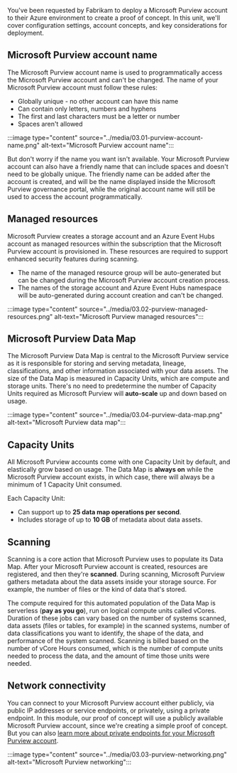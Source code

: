 You've been requested by Fabrikam to deploy a Microsoft Purview account to their Azure environment to create a proof of concept. In this unit, we'll cover configuration settings, account concepts, and key considerations for deployment.

## Microsoft Purview account name

The Microsoft Purview account name is used to programmatically access the Microsoft Purview account and can't be changed. The name of your Microsoft Purview account must follow these rules:

* Globally unique - no other account can have this name
* Can contain only letters, numbers and hyphens
* The first and last characters must be a letter or number
* Spaces aren't allowed

:::image type="content" source="../media/03.01-purview-account-name.png" alt-text="Microsoft Purview account name":::

But don't worry if the name you want isn't available. Your Microsoft Purview account can also have a friendly name that can include spaces and doesn't need to be globally unique. The friendly name can be added after the account is created, and will be the name displayed inside the Microsoft Purview governance portal, while the original account name will still be used to access the account programmatically.

## Managed resources

Microsoft Purview creates a storage account and an Azure Event Hubs account as managed resources within the subscription that the Microsoft Purview account is provisioned in. These resources are required to support enhanced security features during scanning.

* The name of the managed resource group will be auto-generated but can be changed during the Microsoft Purview account creation process.
* The names of the storage account and Azure Event Hubs namespace will be auto-generated during account creation and can't be changed.

:::image type="content" source="../media/03.02-purview-managed-resources.png" alt-text="Microsoft Purview managed resources":::

## Microsoft Purview Data Map

The Microsoft Purview Data Map is central to the Microsoft Purview service as it is responsible for storing and serving metadata, lineage, classifications, and other information associated with your data assets. The size of the Data Map is measured in Capacity Units, which are compute and storage units. There's no need to predetermine the number of Capacity Units required as Microsoft Purview will **auto-scale** up and down based on usage.

:::image type="content" source="../media/03.04-purview-data-map.png" alt-text="Microsoft Purview data map":::

## Capacity Units

All Microsoft Purview accounts come with one Capacity Unit by default, and elastically grow based on usage. The Data Map is **always on** while the Microsoft Purview account exists, in which case, there will always be a minimum of 1 Capacity Unit consumed.

Each Capacity Unit:

* Can support up to **25 data map operations per second**.
* Includes storage of up to **10 GB** of metadata about data assets.

## Scanning

Scanning is a core action that Microsoft Purview uses to populate its Data Map. After your Microsoft Purview account is created, resources are registered, and then they're **scanned**. During scanning, Microsoft Purview gathers metadata about the data assets inside your storage source. For example, the number of files or the kind of data that's stored.

The compute required for this automated population of the Data Map is serverless (**pay as you go**), run on logical compute units called vCores. Duration of these jobs can vary based on the number of systems scanned, data assets (files or tables, for example) in the scanned systems, number of data classifications you want to identify, the shape of the data, and performance of the system scanned. Scanning is billed based on the number of vCore Hours consumed, which is the number of compute units needed to process the data, and the amount of time those units were needed.

## Network connectivity

You can connect to your Microsoft Purview account either publicly, via public IP addresses or service endpoints, or privately, using a private endpoint. In this module, our proof of concept will use a publicly available Microsoft Purview account, since we're creating a simple proof of concept. But you can also [learn more about private endpoints for your Microsoft Purview account](/azure/purview/catalog-private-link).

:::image type="content" source="../media/03.03-purview-networking.png" alt-text="Microsoft Purview networking":::
